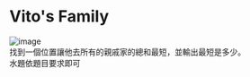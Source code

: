 # Vito's Family
![image](https://github.com/10360555iamnn/UVAdataset/assets/95529963/c7cba78d-5d9c-42f6-a62b-a62f24bf9f28)  
找到一個位置讓他去所有的親戚家的總和最短，並輸出最短是多少。  
水題依題目要求即可  
